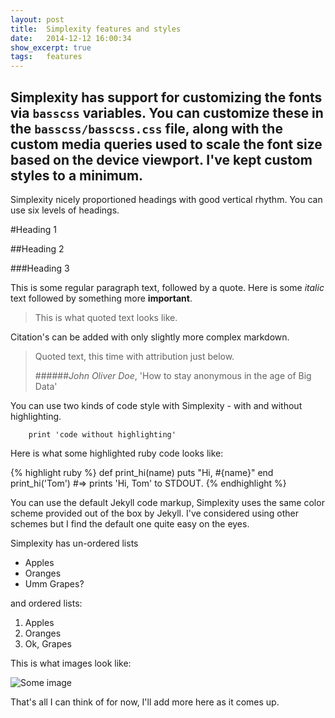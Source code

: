 ```yaml
---
layout: post
title:  Simplexity features and styles
date:   2014-12-12 16:00:34
show_excerpt: true
tags:   features
---
```

Simplexity has support for customizing the fonts via `basscss` variables. You can customize these in the `basscss/basscss.css`
file, along with the custom media queries used to scale the font size based on the device viewport. I've kept custom styles to a minimum.
----

Simplexity nicely proportioned headings with good vertical rhythm. You can use six levels of headings.

#Heading 1

##Heading 2

###Heading 3

This is some regular paragraph text, followed by a quote. Here is some *italic* text followed by something more
**important**.

> This is what quoted text looks like.

Citation's can be added with only slightly more complex markdown.

> Quoted text, this time with attribution just below.
>
> ######*John Oliver Doe*, 'How to stay anonymous in the age of Big Data'

You can use two kinds of code style with Simplexity - with and without highlighting.

        print 'code without highlighting'

Here is what some highlighted ruby code looks like:

{% highlight ruby %}
def print_hi(name)
  puts "Hi, #{name}"
end
print_hi('Tom')
#=> prints 'Hi, Tom' to STDOUT.
{% endhighlight %}

You can use the default Jekyll code markup, Simplexity uses the same color scheme provided out of the box by Jekyll. I've
considered using other schemes but I find the default one quite easy on the eyes.

Simplexity has un-ordered lists

- Apples
- Oranges
- Umm Grapes?

and ordered lists:

1. Apples
2. Oranges
3. Ok, Grapes

This is what images look like:

![Some image](http://www.placehold.it/350x150 "This is the image caption")

That's all I can think of for now, I'll add more here as it comes up.
